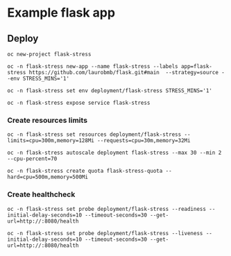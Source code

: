 # Example flask app

## Deploy
    oc new-project flask-stress

    oc -n flask-stress new-app --name flask-stress --labels app=flask-stress https://github.com/laurobmb/flask.git#main  --strategy=source --env STRESS_MINS='1'

    oc -n flask-stress set env deployment/flask-stress STRESS_MINS='1'

    oc -n flask-stress expose service flask-stress

### Create resources limits
    oc -n flask-stress set resources deployment/flask-stress --limits=cpu=300m,memory=128Mi --requests=cpu=30m,memory=32Mi

    oc -n flask-stress autoscale deployment flask-stress --max 30 --min 2 --cpu-percent=70

    oc -n flask-stress create quota flask-stress-quota --hard=cpu=500m,memory=500Mi

### Create healthcheck
    oc -n flask-stress set probe deployment/flask-stress --readiness --initial-delay-seconds=10 --timeout-seconds=30 --get-url=http://:8080/health
    
    oc -n flask-stress set probe deployment/flask-stress --liveness --initial-delay-seconds=10 --timeout-seconds=30 --get-url=http://:8080/health
    
    
